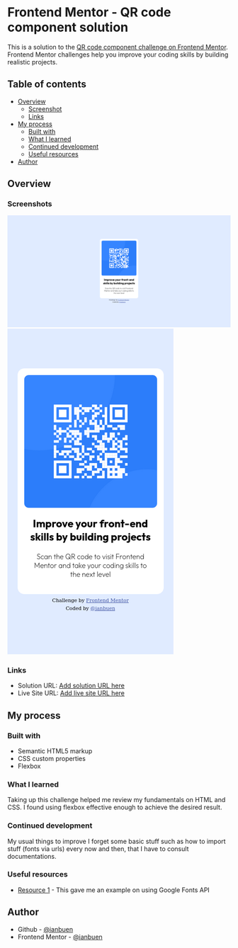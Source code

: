 # Frontend Mentor - QR code component solution

This is a solution to the [QR code component challenge on Frontend Mentor](https://www.frontendmentor.io/challenges/qr-code-component-iux_sIO_H). Frontend Mentor challenges help you improve your coding skills by building realistic projects. 

## Table of contents

- [Overview](#overview)
  - [Screenshot](#screenshots)
  - [Links](#links)
- [My process](#my-process)
  - [Built with](#built-with)
  - [What I learned](#what-i-learned)
  - [Continued development](#continued-development)
  - [Useful resources](#useful-resources)
- [Author](#author) 

## Overview

### Screenshots

![](./screenshot.jpg)
![](./screenshot2.jpg) 

### Links

- Solution URL: [Add solution URL here](https://www.frontendmentor.io/solutions/qr-code-component-idZVTLeBlC)
- Live Site URL: [Add live site URL here](https://ianbuen.github.io/qr-code-component/)

## My process

### Built with

- Semantic HTML5 markup
- CSS custom properties
- Flexbox


### What I learned

Taking up this challenge helped me review my fundamentals on HTML and CSS. I found using flexbox effective enough to achieve the desired result.

### Continued development

My usual things to improve I forget some basic stuff such as how to import stuff (fonts via urls) every now and then, that I have to consult documentations.

### Useful resources

- [Resource 1](https://developers.google.com/fonts/docs/getting_started) - This gave me an example on using Google Fonts API 

## Author

- Github - [@ianbuen](https://github.com/ianbuen)
- Frontend Mentor - [@ianbuen](https://www.frontendmentor.io/profile/ianbuen) 
